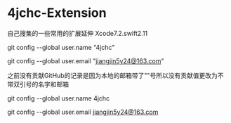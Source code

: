 # 4jchc-Extension
自己搜集的一些常用的扩展延伸 Xcode7.2.swift2.11 

   git config --global user.name “4jchc"
   
   git config --global user.email  "jiangjin5y24@163.com"
   
之前没有贡献GitHub的记录是因为本地的邮箱带了""号所以没有贡献值更改为不带双引号的名字和邮箱
  
   git config --global user.name 4jchc
   
   git config --global user.email  jiangjin5y24@163.com

